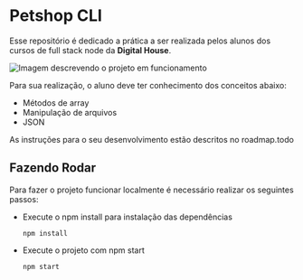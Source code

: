# Petshop CLI

Esse repositório é dedicado a prática a ser realizada pelos alunos dos cursos de full stack node da **Digital House**.

![Imagem descrevendo o projeto em funcionamento](https://github.com/sergiomoura/petshop-cli/blob/main/petshop-cli.gif?raw=true)

Para sua realização, o aluno deve ter conhecimento dos conceitos abaixo:
- Métodos de array
- Manipulação de arquivos
- JSON

As instruções para o seu desenvolvimento estão descritos no roadmap.todo

## Fazendo Rodar
Para fazer o projeto funcionar localmente é necessário realizar os seguintes passos:

- Execute o npm install para instalação das dependências
    ```shell
    npm install
    ```

- Execute o projeto com npm start
    ```shell
    npm start
    ```

 

